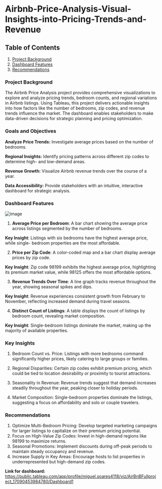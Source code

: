 # Airbnb-Price-Analysis-Visual-Insights-into-Pricing-Trends-and-Revenue

## Table of Contents
1. [Project Background](#project-background)
2. [Dashboard Features](#dashboard-features)
4. [Recommendations](#Recommendations)

### Project Background 
The Airbnb Price Analysis project provides comprehensive visualizations to explore
and analyze pricing trends, bedroom counts, and regional variations in Airbnb
listings. Using Tableau, this project delivers actionable insights into how factors like
the number of bedrooms, zip codes, and revenue trends influence the market. The
dashboard enables stakeholders to make data-driven decisions for strategic planning
and pricing optimization.

### Goals and Objectives
**Analyze Price Trends:** Investigate average prices based on the number of
bedrooms.

**Regional Insights:** Identify pricing patterns across different zip codes to determine
high- and low-demand areas.

**Revenue Growth:** Visualize Airbnb revenue trends over the course of a year.

**Data Accessibility:** Provide stakeholders with an intuitive, interactive dashboard for
strategic analysis.

### Dashboard Features
![image](https://github.com/user-attachments/assets/546604f8-761c-4029-91eb-470f27fce78a)

1. **Average Price per Bedroom**:
A bar chart showing the average price across listings segmented by the number of
bedrooms.

**Key Insight**: Listings with six bedrooms have the highest average price, while single-
bedroom properties are the most affordable.

2. **Price per Zip Code**:
A color-coded map and a bar chart display average prices by zip code.

**Key Insight**: Zip code 98199 exhibits the highest average price, highlighting its
premium market value, while 98125 offers the most affordable options.

3. **Revenue Trends Over Time**:
A line graph tracks revenue throughout the year, showing seasonal spikes and dips.

**Key Insight**: Revenue experiences consistent growth from February to November,
reflecting increased demand during travel seasons.

4. **Distinct Count of Listings**:
A table displays the count of listings by bedroom count, revealing market
composition.

**Key Insight**: Single-bedroom listings dominate the market, making up the majority of
available properties.

### Key Insights
1. Bedroom Count vs. Price: Listings with more bedrooms command significantly
higher prices, likely catering to large groups or families.

2. Regional Disparities: Certain zip codes exhibit premium pricing, which could
be tied to location desirability or proximity to tourist attractions.

3. Seasonality in Revenue: Revenue trends suggest that demand increases
steadily throughout the year, peaking closer to holiday periods.

4. Market Composition: Single-bedroom properties dominate the listings,
suggesting a focus on affordability and solo or couple travelers.

### Recommendations
1. Optimize Multi-Bedroom Pricing: Develop targeted marketing campaigns for
larger listings to capitalize on their premium pricing potential.
2. Focus on High-Value Zip Codes: Invest in high-demand regions like 98199 to
maximize returns.
3. Seasonal Promotions: Implement discounts during off-peak periods to
maintain steady occupancy and revenue.
4. Increase Supply in Key Areas: Encourage hosts to list properties in
underrepresented but high-demand zip codes.

**Link for dashboard:** https://public.tableau.com/app/profile/miguel.soares4118/viz/AirBnBFullproject_17090453984780/Dashboard1
